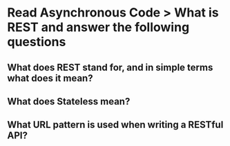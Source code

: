 # Read Asynchronous Code > What is REST and answer the following questions



## What does REST stand for, and in simple terms what does it mean?



## What does Stateless mean?



## What URL pattern is used when writing a RESTful API?

